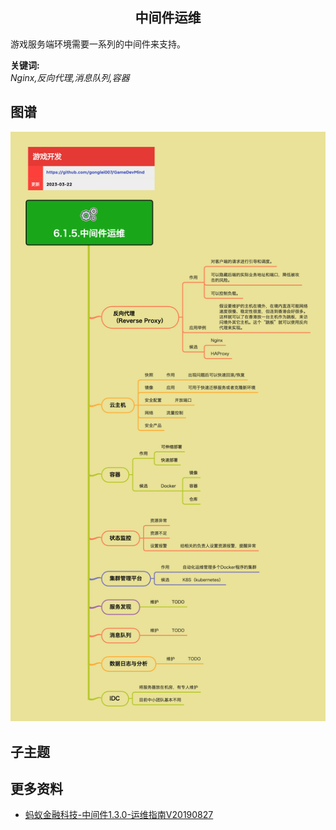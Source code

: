 <h2 align="center">中间件运维</h2>
<p>
游戏服务端环境需要一系列的中间件来支持。
</p>

**关键词:**<br/>
*Nginx,反向代理,消息队列,容器*

## 图谱
![图片加载中...](../../exports/6.1.5.中间件运维.png?raw=true)

## 子主题

## 更多资料
* [蚂蚁金融科技-中间件1.3.0-运维指南V20190827](http://docs-aliyun.cn-hangzhou.oss.aliyun-inc.com/assets/attach/127876/antPri58_zh/1566887120731/%E8%9A%82%E8%9A%81%E9%87%91%E8%9E%8D%E7%A7%91%E6%8A%80-%E4%B8%AD%E9%97%B4%E4%BB%B61.3.0-%E8%BF%90%E7%BB%B4%E6%8C%87%E5%8D%97V20190827.pdf)
